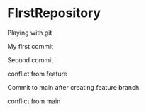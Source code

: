 # FIrstRepository

Playing with git

My first commit

Second commit


conflict from feature

Commit to main after creating feature branch

conflict from main

